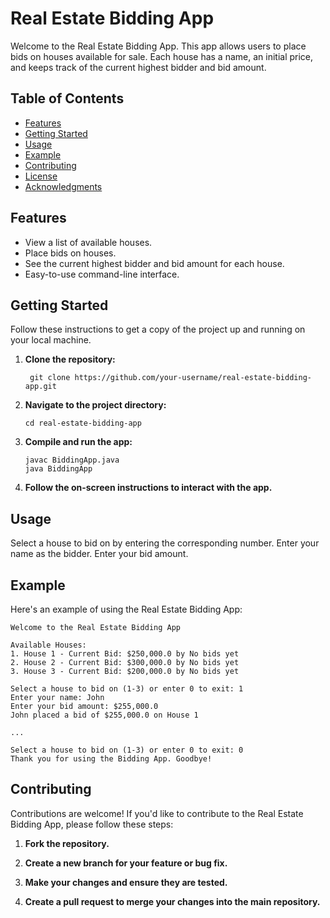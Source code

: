 # Real Estate Bidding App

Welcome to the Real Estate Bidding App. This app allows users to place bids on houses available for sale. Each house has a name, an initial price, and keeps track of the current highest bidder and bid amount.



## Table of Contents

- [Features](#features)
- [Getting Started](#getting-started)
- [Usage](#usage)
- [Example](#example)
- [Contributing](#contributing)
- [License](#license)
- [Acknowledgments](#acknowledgments)

## Features

- View a list of available houses.
- Place bids on houses.
- See the current highest bidder and bid amount for each house.
- Easy-to-use command-line interface.

## Getting Started

Follow these instructions to get a copy of the project up and running on your local machine.

1. **Clone the repository:**

   ```shell
    git clone https://github.com/your-username/real-estate-bidding-app.git

2. **Navigate to the project directory:**
   ```shell
   cd real-estate-bidding-app
3. **Compile and run the app:**
   ```shell
   javac BiddingApp.java
   java BiddingApp
4. **Follow the on-screen instructions to interact with the app.**

## Usage
Select a house to bid on by entering the corresponding number.
Enter your name as the bidder.
Enter your bid amount.
## Example
Here's an example of using the Real Estate Bidding App:


```plaintext
Welcome to the Real Estate Bidding App

Available Houses:
1. House 1 - Current Bid: $250,000.0 by No bids yet
2. House 2 - Current Bid: $300,000.0 by No bids yet
3. House 3 - Current Bid: $200,000.0 by No bids yet

Select a house to bid on (1-3) or enter 0 to exit: 1
Enter your name: John
Enter your bid amount: $255,000.0
John placed a bid of $255,000.0 on House 1

...

Select a house to bid on (1-3) or enter 0 to exit: 0
Thank you for using the Bidding App. Goodbye!

```
## Contributing
Contributions are welcome! If you'd like to contribute to the Real Estate Bidding App, please follow these steps:

1. **Fork the repository.**

2. **Create a new branch for your feature or bug fix.**

3. **Make your changes and ensure they are tested.**

4. **Create a pull request to merge your changes into the main repository.**